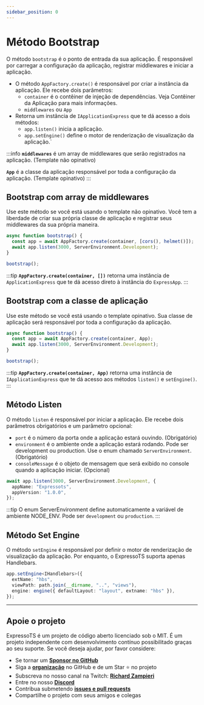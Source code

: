 ```yaml
---
sidebar_position: 0
---
```


# Método Bootstrap

O método `bootstrap` é o ponto de entrada da sua aplicação. É responsável por carregar a configuração da aplicação, registrar middlewares e iniciar a aplicação.

-  O método `AppFactory.create()` é responsável por criar a instância da aplicação. Ele recebe dois parâmetros:
    - `container` é o contêiner de injeção de dependências. Veja Contêiner da Aplicação para mais informações.
    - `middlewares` ou `App`
-  Retorna um instância de `IApplicationExpress` que te dá acesso a dois métodos:
    - `app.listen()` inicia a aplicação.
    - `app.setEngine()` define o motor de renderização de visualização da aplicação.`

:::info
**`middlewares`** é um array de middlewares que serão registrados na aplicação. (Template não opinativo)

**`App`** é a classe da aplicação responsável por toda a configuração da aplicação. (Template opinativo)
:::

## Bootstrap com array de middlewares

Use este método se você está usando o template não opinativo. Você tem a liberdade de criar sua própria classe de aplicação e registrar seus middlewares da sua própria maneira.

```typescript
async function bootstrap() {
  const app = await AppFactory.create(container, [cors(), helmet()]);
  await app.listen(3000, ServerEnvironment.Development);
}

bootstrap();
```
:::tip
**`AppFactory.create(container, [])`** retorna uma instância de `ApplicationExpress` que te dá acesso direto à instância do `ExpressApp`.
:::

## Bootstrap com a classe de aplicação

Use este método se você está usando o template opinativo. Sua classe de aplicação será responsável por toda a configuração da aplicação.

```typescript
async function bootstrap() {
  const app = await AppFactory.create(container, App);
  await app.listen(3000, ServerEnvironment.Development);
}

bootstrap();
```
:::tip
**`AppFactory.create(container, App)`** retorna uma instância de `IApplicationExpress` que te dá acesso aos métodos `listen()` e `setEngine()`.
:::

## Método Listen

O método `listen` é responsável por iniciar a aplicação. Ele recebe dois parâmetros obrigatórios e um parâmetro opcional:

- `port` é o número da porta onde a aplicação estará ouvindo. (Obrigatório)
- `environment` é o ambiente onde a aplicação estará rodando. Pode ser development ou production. Use o enum chamado `ServerEnvironment`. (Obrigatório)
- `consoleMessage` é o objeto de mensagem que será exibido no console quando a aplicação iniciar. (Opcional)

```typescript
await app.listen(3000, ServerEnvironment.Development, {
  appName: "Expressots",
  appVersion: "1.0.0",
});
```

:::tip
O enum ServerEnvironment define automaticamente a variável de ambiente NODE_ENV. Pode ser `development` ou `production`.
:::

## Método Set Engine

O método `setEngine` é responsável por definir o motor de renderização de visualização da aplicação. Por enquanto, o ExpressoTS suporta apenas Handlebars.

```typescript
app.setEngine<IHandlebars>({
  extName: "hbs",
  viewPath: path.join(__dirname, "..", "views"),
  engine: engine({ defaultLayout: "layout", extname: "hbs" }),
});
```

---

## Apoie o projeto

ExpressoTS é um projeto de código aberto licenciado sob o MIT. É um projeto independente com desenvolvimento contínuo possibilitado graças ao seu suporte. Se você deseja ajudar, por favor considere:

- Se tornar um **[Sponsor no GitHub](https://github.com/sponsors/expressots)**
- Siga a **[organização](https://github.com/expressots)** no GitHub e de um Star ⭐ no projeto
- Subscreva no nosso canal na Twitch: **[Richard Zampieri](https://www.twitch.tv/richardzampieri)**
- Entre no nosso **[Discord](https://discord.com/invite/PyPJfGK)**
- Contribua submetendo **[issues e pull requests](https://github.com/expressots/expressots/issues/new/choose)**
- Compartilhe o projeto com seus amigos e colegas